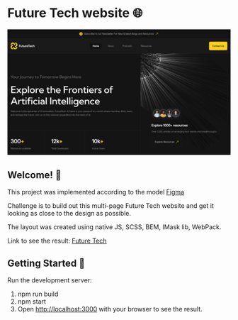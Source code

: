 # Future Tech website 🌐

![Design preview for the Future Tech website](./preview.jpg)

## Welcome! 👋

This project was implemented according to the model [Figma](https://www.figma.com/design/YzTDRV7OaSoeCUBNYaoCZV)

Challenge is to build out this multi-page Future Tech website and get it looking as close to the design as possible.

The layout was created using native JS, SCSS, BEM, IMask lib, WebPack.

Link to see the result: [Future Tech](https://dumkaguv.github.io/future-tech/)

## Getting Started 🚀

Run the development server:
1. npm run build
2. npm start
3. Open [http://localhost:3000](http://localhost:3000) with your browser to see the result.